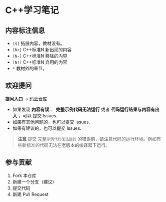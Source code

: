 # C++学习笔记

## 内容标注信息

+	`[$]` 拓展内容，教材没有。
+	`[N+]` C++标准N 新出现的内容
+	`[N-]` C++标准N 移除的内容
+	`[N!]` C++标准N 弃用的内容
+	`*` 教材外的章节。

## 欢迎提问
**提问入口** -> [码云仓库](https://gitee.com/pikoyo/cpplearn/issues)

+	如果发现 **内容有误** 、 **完整示例代码无法运行** 或者 **代码运行结果与内容有出入** ，可以 提交 Issues.
+	如果有其他问题的，也可以提交 Issues.
+	如果有建议的，也可以提交 Issues.

> **注意** 提交 完整`示例代码无法运行` 的错误前，请注意代码的运行环境。例如有些新标准的代码无法在老版本的编译器下运行。

## 参与贡献

1.  Fork 本仓库
2.  新建一个分支（建议）
3.  提交代码
4.  新建 Pull Request

